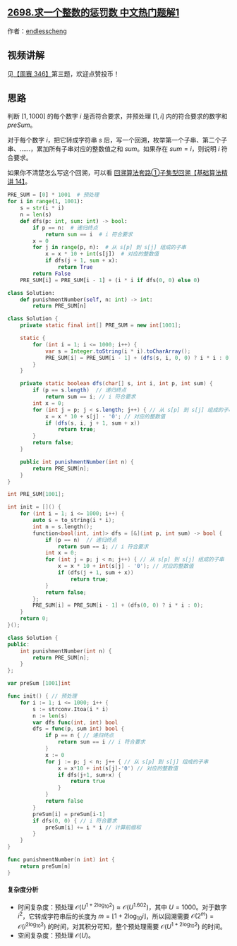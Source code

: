 ## [2698.求一个整数的惩罚数 中文热门题解1](https://leetcode.cn/problems/find-the-punishment-number-of-an-integer/solutions/100000/yu-chu-li-hui-su-by-endlesscheng-ro3s)

作者：[endlesscheng](https://leetcode.cn/u/endlesscheng)

## 视频讲解

见[【周赛 346】](https://www.bilibili.com/video/BV1Qm4y1t7cx/)第三题，欢迎点赞投币！

## 思路

判断 $[1,1000]$ 的每个数字 $i$ 是否符合要求，并预处理 $[1,i]$ 内的符合要求的数字和 $\textit{preSum}$。

对于每个数字 $i$，把它转成字符串 $s$ 后，写一个回溯，枚举第一个子串、第二个子串、……，累加所有子串对应的整数值之和 $\textit{sum}$。如果存在 $\textit{sum}=i$，则说明 $i$ 符合要求。

如果你不清楚怎么写这个回溯，可以看 [回溯算法套路①子集型回溯【基础算法精讲 14】](https://www.bilibili.com/video/BV1mG4y1A7Gu/)。

```python [sol-Python3]
PRE_SUM = [0] * 1001  # 预处理
for i in range(1, 1001):
    s = str(i * i)
    n = len(s)
    def dfs(p: int, sum: int) -> bool:
        if p == n:  # 递归终点
            return sum == i  # i 符合要求
        x = 0
        for j in range(p, n):  # 从 s[p] 到 s[j] 组成的子串
            x = x * 10 + int(s[j])  # 对应的整数值
            if dfs(j + 1, sum + x):
                return True
        return False
    PRE_SUM[i] = PRE_SUM[i - 1] + (i * i if dfs(0, 0) else 0)

class Solution:
    def punishmentNumber(self, n: int) -> int:
        return PRE_SUM[n]
```

```java [sol-Java]
class Solution {
    private static final int[] PRE_SUM = new int[1001];

    static {
        for (int i = 1; i <= 1000; i++) {
            var s = Integer.toString(i * i).toCharArray();
            PRE_SUM[i] = PRE_SUM[i - 1] + (dfs(s, i, 0, 0) ? i * i : 0);
        }
    }

    private static boolean dfs(char[] s, int i, int p, int sum) {
        if (p == s.length)  // 递归终点
            return sum == i; // i 符合要求
        int x = 0;
        for (int j = p; j < s.length; j++) { // 从 s[p] 到 s[j] 组成的子串
            x = x * 10 + s[j] - '0'; // 对应的整数值
            if (dfs(s, i, j + 1, sum + x))
                return true;
        }
        return false;
    }

    public int punishmentNumber(int n) {
        return PRE_SUM[n];
    }
}
```

```cpp [sol-C++]
int PRE_SUM[1001];

int init = []() {
    for (int i = 1; i <= 1000; i++) {
        auto s = to_string(i * i);
        int n = s.length();
        function<bool(int, int)> dfs = [&](int p, int sum) -> bool {
            if (p == n)  // 递归终点
                return sum == i; // i 符合要求
            int x = 0;
            for (int j = p; j < n; j++) { // 从 s[p] 到 s[j] 组成的子串
                x = x * 10 + int(s[j] - '0'); // 对应的整数值
                if (dfs(j + 1, sum + x))
                    return true;
            }
            return false;
        };
        PRE_SUM[i] = PRE_SUM[i - 1] + (dfs(0, 0) ? i * i : 0);
    }
    return 0;
}();

class Solution {
public:
    int punishmentNumber(int n) {
        return PRE_SUM[n];
    }
};
```

```go [sol-Go]
var preSum [1001]int

func init() { // 预处理
	for i := 1; i <= 1000; i++ {
		s := strconv.Itoa(i * i)
		n := len(s)
		var dfs func(int, int) bool
		dfs = func(p, sum int) bool {
			if p == n { // 递归终点
				return sum == i // i 符合要求
			}
			x := 0
			for j := p; j < n; j++ { // 从 s[p] 到 s[j] 组成的子串
				x = x*10 + int(s[j]-'0') // 对应的整数值
				if dfs(j+1, sum+x) {
					return true
				}
			}
			return false
		}
		preSum[i] = preSum[i-1]
		if dfs(0, 0) { // i 符合要求
			preSum[i] += i * i // 计算前缀和
		}
	}
}

func punishmentNumber(n int) int {
	return preSum[n]
}
```

#### 复杂度分析

- 时间复杂度：预处理 $\mathcal{O}(U^{1 + 2\log_{10} 2})\approx\mathcal{O}(U^{1.602})$，其中 $U=1000$。对于数字 $i^2$，它转成字符串后的长度为 $m=\lfloor1+2\log_{10} i\rfloor$，所以回溯需要 $\mathcal{O}(2^m)=\mathcal{O}(i^{2\log_{10} 2})$ 的时间，对其积分可知，整个预处理需要 $\mathcal{O}(U^{1 + 2\log_{10} 2})$ 的时间。
- 空间复杂度：预处理 $\mathcal{O}(U)$。
